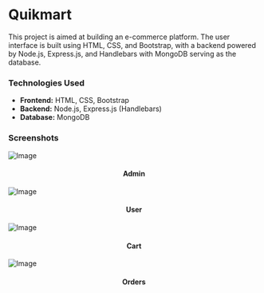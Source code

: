<h1>Quikmart</h1>
<p>This project is aimed at building an e-commerce platform. The user interface is built using HTML, CSS, and Bootstrap, with a backend powered by Node.js, Express.js, and Handlebars with MongoDB serving as the database. <p>

<h3>Technologies Used</h3>

* **Frontend:** HTML, CSS, Bootstrap
* **Backend:** Node.js, Express.js (Handlebars)
* **Database:** MongoDB
  
<h3>Screenshots</h3>

![Image](https://github.com/user-attachments/assets/5ddba685-84f5-47a3-ad8b-fe8faac29048)
<h4 align="center">Admin</h4>

![Image](https://github.com/user-attachments/assets/ff8ec9cd-6cb2-478b-babe-fcd63c1167dc)
<h4 align="center">User</h4>

![Image](https://github.com/user-attachments/assets/d17e60cb-5e18-4917-98d4-4d721a46cc6e)
<h4 align="center">Cart</h4>

![Image](https://github.com/user-attachments/assets/d1358011-52a1-4138-9ce2-6b459a45e2dd)
<h4 align="center">Orders</h4>
